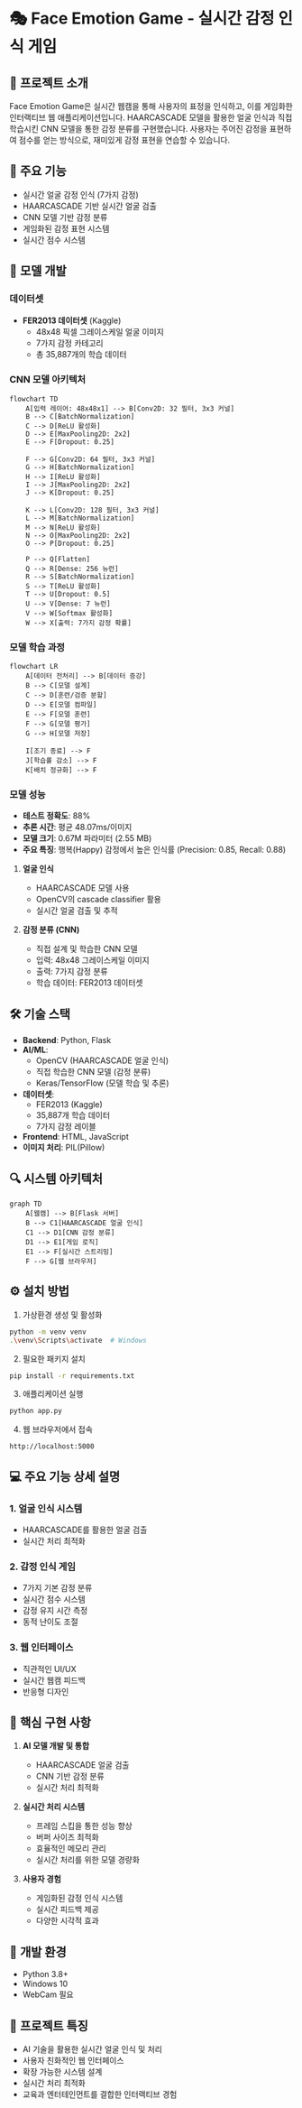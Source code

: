 # 🎭 Face Emotion Game - 실시간 감정 인식 게임

## 📌 프로젝트 소개
Face Emotion Game은 실시간 웹캠을 통해 사용자의 표정을 인식하고, 이를 게임화한 인터랙티브 웹 애플리케이션입니다. HAARCASCADE 모델을 활용한 얼굴 인식과 직접 학습시킨 CNN 모델을 통한 감정 분류를 구현했습니다. 사용자는 주어진 감정을 표현하여 점수를 얻는 방식으로, 재미있게 감정 표현을 연습할 수 있습니다.

## 🎯 주요 기능
- 실시간 얼굴 감정 인식 (7가지 감정)
- HAARCASCADE 기반 실시간 얼굴 검출
- CNN 모델 기반 감정 분류
- 게임화된 감정 표현 시스템
- 실시간 점수 시스템

## 🧠 모델 개발
### 데이터셋
- **FER2013 데이터셋** (Kaggle)
  - 48x48 픽셀 그레이스케일 얼굴 이미지
  - 7가지 감정 카테고리
  - 총 35,887개의 학습 데이터

### CNN 모델 아키텍처
```mermaid
flowchart TD
    A[입력 레이어: 48x48x1] --> B[Conv2D: 32 필터, 3x3 커널]
    B --> C[BatchNormalization]
    C --> D[ReLU 활성화]
    D --> E[MaxPooling2D: 2x2]
    E --> F[Dropout: 0.25]
    
    F --> G[Conv2D: 64 필터, 3x3 커널]
    G --> H[BatchNormalization]
    H --> I[ReLU 활성화]
    I --> J[MaxPooling2D: 2x2]
    J --> K[Dropout: 0.25]
    
    K --> L[Conv2D: 128 필터, 3x3 커널]
    L --> M[BatchNormalization]
    M --> N[ReLU 활성화]
    N --> O[MaxPooling2D: 2x2]
    O --> P[Dropout: 0.25]
    
    P --> Q[Flatten]
    Q --> R[Dense: 256 뉴런]
    R --> S[BatchNormalization]
    S --> T[ReLU 활성화]
    T --> U[Dropout: 0.5]
    U --> V[Dense: 7 뉴런]
    V --> W[Softmax 활성화]
    W --> X[출력: 7가지 감정 확률]
```

### 모델 학습 과정
```mermaid
flowchart LR
    A[데이터 전처리] --> B[데이터 증강]
    B --> C[모델 설계]
    C --> D[훈련/검증 분할]
    D --> E[모델 컴파일]
    E --> F[모델 훈련]
    F --> G[모델 평가]
    G --> H[모델 저장]
    
    I[조기 종료] --> F
    J[학습률 감소] --> F
    K[배치 정규화] --> F
```

### 모델 성능
- **테스트 정확도**: 88%
- **추론 시간**: 평균 48.07ms/이미지
- **모델 크기**: 0.67M 파라미터 (2.55 MB)
- **주요 특징**: 행복(Happy) 감정에서 높은 인식률 (Precision: 0.85, Recall: 0.88)

1. **얼굴 인식**
   - HAARCASCADE 모델 사용
   - OpenCV의 cascade classifier 활용
   - 실시간 얼굴 검출 및 추적

2. **감정 분류 (CNN)**
   - 직접 설계 및 학습한 CNN 모델
   - 입력: 48x48 그레이스케일 이미지
   - 출력: 7가지 감정 분류
   - 학습 데이터: FER2013 데이터셋

## 🛠 기술 스택
- **Backend**: Python, Flask
- **AI/ML**: 
  - OpenCV (HAARCASCADE 얼굴 인식)
  - 직접 학습한 CNN 모델 (감정 분류)
  - Keras/TensorFlow (모델 학습 및 추론)
- **데이터셋**:
  - FER2013 (Kaggle)
  - 35,887개 학습 데이터
  - 7가지 감정 레이블
- **Frontend**: HTML, JavaScript
- **이미지 처리**: PIL(Pillow)

## 🔍 시스템 아키텍처
```mermaid
graph TD
    A[웹캠] --> B[Flask 서버]
    B --> C1[HAARCASCADE 얼굴 인식]
    C1 --> D1[CNN 감정 분류]
    D1 --> E1[게임 로직]
    E1 --> F[실시간 스트리밍]
    F --> G[웹 브라우저]
```

## ⚙️ 설치 방법
1. 가상환경 생성 및 활성화
```bash
python -m venv venv
.\venv\Scripts\activate  # Windows
```

2. 필요한 패키지 설치
```bash
pip install -r requirements.txt
```

3. 애플리케이션 실행
```bash
python app.py
```

4. 웹 브라우저에서 접속
```
http://localhost:5000
```

## 💻 주요 기능 상세 설명
### 1. 얼굴 인식 시스템
- HAARCASCADE를 활용한 얼굴 검출
- 실시간 처리 최적화

### 2. 감정 인식 게임
- 7가지 기본 감정 분류
- 실시간 점수 시스템
- 감정 유지 시간 측정
- 동적 난이도 조절

### 3. 웹 인터페이스
- 직관적인 UI/UX
- 실시간 웹캠 피드백
- 반응형 디자인

## 🌟 핵심 구현 사항
1. **AI 모델 개발 및 통합**
   - HAARCASCADE 얼굴 검출
   - CNN 기반 감정 분류
   - 실시간 처리 최적화

2. **실시간 처리 시스템**
   - 프레임 스킵을 통한 성능 향상
   - 버퍼 사이즈 최적화
   - 효율적인 메모리 관리
   - 실시간 처리를 위한 모델 경량화

3. **사용자 경험**
   - 게임화된 감정 인식 시스템
   - 실시간 피드백 제공
   - 다양한 시각적 효과

## 🔧 개발 환경
- Python 3.8+
- Windows 10
- WebCam 필요

## 🎉 프로젝트 특징
- AI 기술을 활용한 실시간 얼굴 인식 및 처리
- 사용자 친화적인 웹 인터페이스
- 확장 가능한 시스템 설계
- 실시간 처리 최적화
- 교육과 엔터테인먼트를 결합한 인터랙티브 경험
